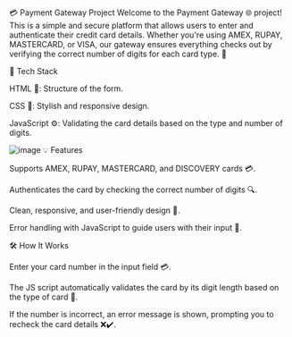 💳 Payment Gateway Project
Welcome to the Payment Gateway 🌐 project! This is a simple and secure platform that allows users to enter and authenticate their credit card details. Whether you're using AMEX, RUPAY, MASTERCARD, or VISA, our gateway ensures everything checks out by verifying the correct number of digits for each card type. 🚀

🔧 Tech Stack

HTML 📝: Structure of the form.

CSS 🎨: Stylish and responsive design.

JavaScript ⚙️: Validating the card details based on the type and number of digits.


![image](https://github.com/user-attachments/assets/a39d2e25-9758-4b3b-b278-043d39fc159c)
💡 Features

Supports AMEX, RUPAY, MASTERCARD, and DISCOVERY cards 💳.

Authenticates the card by checking the correct number of digits 🔍.

Clean, responsive, and user-friendly design 🎨.

Error handling with JavaScript to guide users with their input 🛑.

🛠️ How It Works

Enter your card number in the input field 💳.

The JS script automatically validates the card by its digit length based on the type of card 🔢.

If the number is incorrect, an error message is shown, prompting you to recheck the card details ❌✔️.

